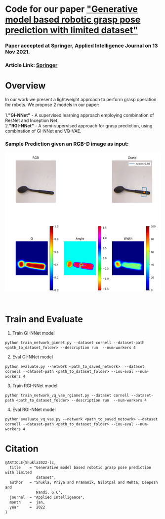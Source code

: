 # Code for our paper <a href="https://link.springer.com/content/pdf/10.1007/s10489-021-03011-z.pdf">"Generative model based robotic grasp pose prediction with limited dataset"</a>
### Paper accepted at Springer, Applied Intelligence Journal on 13 Nov 2021.

### Article Link: <a href="https://doi.org/10.1007/s10489-021-03011-z"> Springer</a>

# Overview
In our work we present a lightweight approach to perform grasp operation for robots. We propose 2 models in our paper: 
</br>
</br>
1.**"GI-NNet"** - A supervised learning approach employing combination of ResNet and Inception Net.
</br>
2.**"RGI-NNet"** - A semi-supervised approach for grasp prediction, using combination of GI-NNet and VQ-VAE.

### Sample Prediction given an RGB-D image as input:
<p align="center">
  <img height="450px" src="images/result-cornell__.png">
</p>
</br>

# Train and Evaluate

1. Train GI-NNet model
```
python train_network_ginnet.py --dataset cornell --dataset-path <path_to_dataset_folder> --description run  --num-workers 4
```

2. Eval GI-NNet model
```
python evaluate.py --network <path_to_saved_network>  --dataset cornell --dataset-path <path_to_dataset_folder> --iou-eval --num-workers 4
```

3. Train RGI-NNet model
```
python train_network_vq_vae_rginnet.py --dataset cornell --dataset-path <path_to_dataset_folder> --description run  --num-workers 4
```

4. Eval RGI-NNet model
```
python evaluate_vq_vae.py --network <path_to_saved_netowrk> --dataset cornell --dataset-path <path_to_dataset_folder> --iou-eval --num-workers 4
```

# Citation

```
@ARTICLE{Shukla2022-lc,
  title    = "Generative model based robotic grasp pose prediction with limited
              dataset",
  author   = "Shukla, Priya and Pramanik, Nilotpal and Mehta, Deepesh and
              Nandi, G C",
  journal  = "Applied Intelligence",
  month    =  jan,
  year     =  2022
}
```
